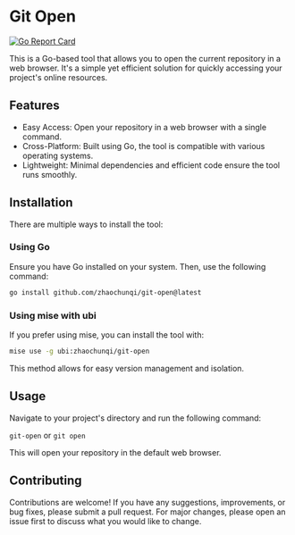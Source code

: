 # Git Open

[![Go Report Card](https://goreportcard.com/badge/github.com/zhaochunqi/git-open)](https://goreportcard.com/report/github.com/zhaochunqi/git-open)

This is a Go-based tool that allows you to open the current repository in a web browser. It's a simple yet efficient solution for quickly accessing your project's online resources.

## Features

* Easy Access: Open your repository in a web browser with a single command.
* Cross-Platform: Built using Go, the tool is compatible with various operating systems.
* Lightweight: Minimal dependencies and efficient code ensure the tool runs smoothly.

## Installation

There are multiple ways to install the tool:

### Using Go

Ensure you have Go installed on your system. Then, use the following command:

```sh
go install github.com/zhaochunqi/git-open@latest
```

### Using mise with ubi

If you prefer using mise, you can install the tool with:

```sh
mise use -g ubi:zhaochunqi/git-open
```

This method allows for easy version management and isolation.

## Usage

Navigate to your project's directory and run the following command:

`git-open` or `git open`

This will open your repository in the default web browser.

## Contributing

Contributions are welcome! If you have any suggestions, improvements, or bug fixes, please submit a pull request. For major changes, please open an issue first to discuss what you would like to change.

